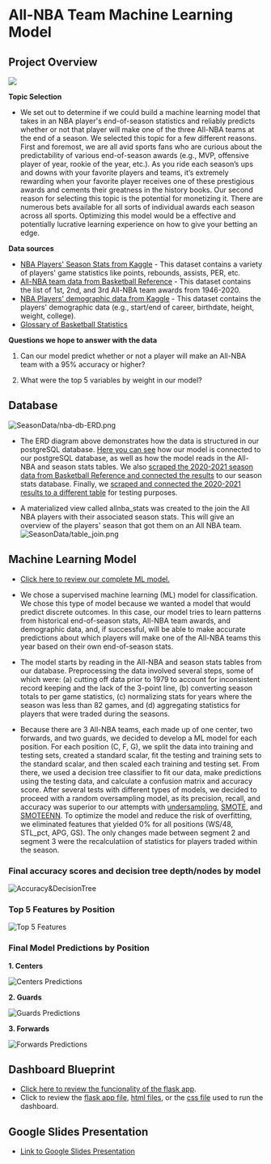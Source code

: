 # All-NBA Team Machine Learning Model

## Project Overview

![](Dashboard/outline.png)

__Topic Selection__

- We set out to determine if we could build a machine learning model that takes in an NBA player's end-of-season statistics and reliably predicts whether or not that player will make one of the three All-NBA teams at the end of a season. We selected this topic for a few different reasons. First and foremost, we are all avid sports fans who are curious about the predictability of various end-of-season awards (e.g., MVP, offensive player of year, rookie of the year, etc.). As you ride each season’s ups and downs with your favorite players and teams, it’s extremely rewarding when your favorite player receives one of these prestigious awards and cements their greatness in the history books. Our second reason for selecting this topic is the potential for monetizing it. There are numerous bets available for all sorts of individual awards each season across all sports. Optimizing this model would be a effective and potentially lucrative learning experience on how to give your betting an edge.
  
__Data sources__

- [NBA Players' Season Stats from Kaggle](https://www.kaggle.com/drgilermo/nba-players-stats) - This dataset contains a variety of players' game statistics like points, rebounds, assists, PER, etc.
- [All-NBA team data from Basketball Reference](https://www.basketball-reference.com/awards/all_league.html) - This dataset contains the list of 1st, 2nd, and 3rd All-NBA team awards from 1946-2020.
- [NBA Players' demographic data from Kaggle](https://www.kaggle.com/drgilermo/nba-players-stats) - This dataset contains the players' demographic data (e.g., start/end of career, birthdate, height, weight, college).
- [Glossary of Basketball Statistics](Stat_Glossary.xlsx)

__Questions we hope to answer with the data__

1) Can our model predict whether or not a player will make an All-NBA team with a 95% accuracy or higher?

2) What were the top 5 variables by weight in our model?


## Database

![SeasonData/nba-db-ERD.png](SeasonData/nba-db-ERD.png)  

- The ERD diagram above demonstrates how the data is structured in our postgreSQL database. [Here you can see](final_project_segment-oversampling-predictions-treeVisuals.ipynb) how our  model is connected to our postgreSQL database, as well as how the model reads in the All-NBA and season stats tables. We also [scraped the 2020-2021 season data from Basketball Reference and connected the results](Database/load_season_data.py) to our season stats database. Finally, we [scraped and connected the 2020-2021 results to a different table](Database/load_test_data.py) for testing purposes.

- A materialized view called allnba_stats was created to the join the All NBA players with their associated season stats. This will give an overview of the players' season that got them on an All NBA team.
![SeasonData/table_join.png](SeasonData/table_join.png)  

## Machine Learning Model

- [Click here to review our complete ML model.](final_project_segment-oversampling-predictions-treeVisuals.ipynb)

- We chose a supervised machine learning (ML) model for classification. We chose this type of model because we wanted a model that would predict discrete outcomes. In this case, our model tries to learn patterns from historical end-of-season stats, All-NBA team awards, and demographic data, and, if successful, will be able to make accurate predictions about which players will make one of the All-NBA teams this year based on their own end-of-season stats.

- The model starts by reading in the All-NBA and season stats tables from our database. Preprocessing the data involved several steps, some of which were: (a) cutting off data prior to 1979 to account for inconsistent record keeping and the lack of the 3-point line, (b) converting season totals to per game statistics, (c) normalizing stats for years where the season was less than 82 games, and (d) aggregating statistics for players that were traded during the seasons. 
 
- Because there are 3 All-NBA teams, each made up of one center, two forwards, and two guards, we decided to develop a ML model for each position. For each position (C, F, G), we split the data into training and testing sets, created a standard scalar, fit the testing and training sets to the standard scalar, and then scaled each training and testing set. From there, we used a decision tree classifier to fit our data, make predictions using the testing data, and calculate a confusion matrix and accuracy score. After several tests with different types of models, we decided to proceed with a random oversampling model, as its precision, recall, and accuracy was superior to our attempts with [undersampling](ML_testing/final_project_segment-undersampling.ipynb), [SMOTE](ML_testing/final_project_segment-SMOTE.ipynb), and [SMOTEENN](ML_testing/final_project_segment-SMOTEENN.ipynb). To optimize the model and reduce the risk of overfitting, we eliminated features that yielded 0% for all positions (WS/48, STL_pct, APG, GS). The only changes made between segment 2 and segment 3 were the recalculatiion of statistics for players traded within the season. 

### Final accuracy scores and decision tree depth/nodes by model

![Accuracy&DecisionTree](Dashboard/acc_dt.png)

### Top 5 Features by Position

![Top 5 Features](Dashboard/top5.png)

### Final Model Predictions by Position

__1. Centers__

![Centers Predictions](Dashboard/predict_c.png)

__2. Guards__

![Guards Predictions](Dashboard/predict_g.png)

__3. Forwards__

![Forwards Predictions](Dashboard/predict_f.png)

## Dashboard Blueprint

- [Click here to review the funcionality of the flask app](https://youtu.be/zzX3B-mSEME).
- Click to review the [flask app file](app.py), [html files](templates), or the [css file](static/css.style.css) used to run the dashboard.



## Google Slides Presentation

- [Link to Google Slides Presentation](https://docs.google.com/presentation/d/1bqlYrNKM-4Ca5ZYvfy-4j8Vt1VdozmSWU7uQp4couyM/edit#slide=id.g1f87997393_0_782) 

